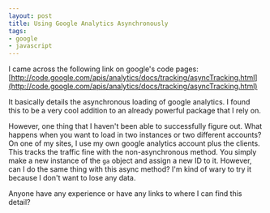 ```yaml
---
layout: post
title: Using Google Analytics Asynchronously
tags:
- google
- javascript
---
```

I came across the following link on google's code pages:
[http://code.google.com/apis/analytics/docs/tracking/asyncTracking.html](http://code.google.com/apis/analytics/docs/tracking/asyncTracking.html)

It basically details the asynchronous loading of google analytics.  I found this to be a very cool addition to an already powerful package that I rely on.

However, one thing that I haven't been able to successfully figure out.  What happens when you want to load in two instances or two different accounts?  On one of my sites, I use my own google analytics account plus the clients.  This tracks the traffic fine with the non-asynchronous method.  You simply make a new instance of the `ga` object and assign a new ID to it.  However, can I do the same thing with this async method?  I'm kind of wary to try it because I don't want to lose any data.

Anyone have any experience or have any links to where I can find this detail?
